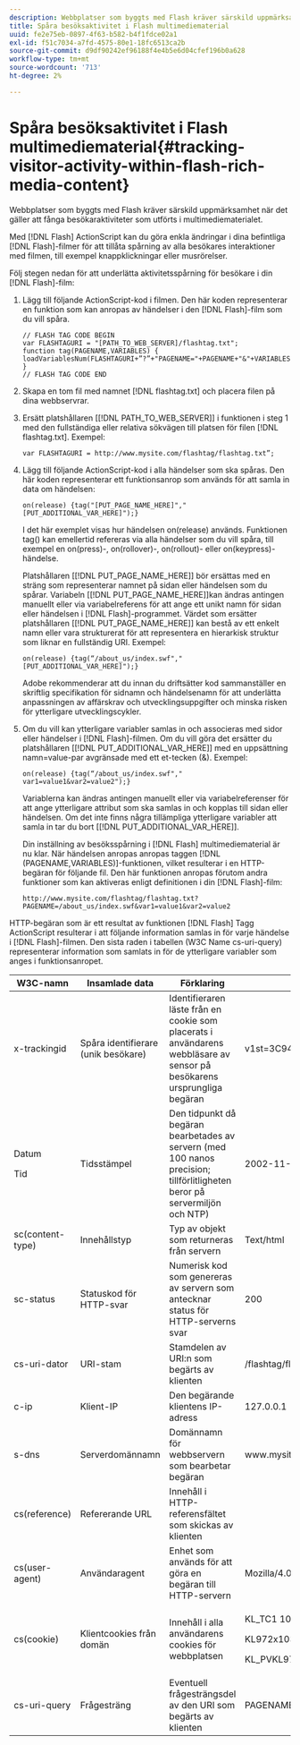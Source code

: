 ```yaml
---
description: Webbplatser som byggts med Flash kräver särskild uppmärksamhet när det gäller att fånga besökaraktiviteter som utförts i multimediematerialet.
title: Spåra besöksaktivitet i Flash multimediematerial
uuid: fe2e75eb-0897-4f63-b582-b4f1fdce02a1
exl-id: f51c7034-a7fd-4575-80e1-18fc6513ca2b
source-git-commit: d9df90242ef96188f4e4b5e6d04cfef196b0a628
workflow-type: tm+mt
source-wordcount: '713'
ht-degree: 2%

---
```


# Spåra besöksaktivitet i Flash multimediematerial{#tracking-visitor-activity-within-flash-rich-media-content}

Webbplatser som byggts med Flash kräver särskild uppmärksamhet när det gäller att fånga besökaraktiviteter som utförts i multimediematerialet.

Med [!DNL Flash] ActionScript kan du göra enkla ändringar i dina befintliga [!DNL Flash]-filmer för att tillåta spårning av alla besökares interaktioner med filmen, till exempel knappklickningar eller musrörelser.

Följ stegen nedan för att underlätta aktivitetsspårning för besökare i din [!DNL Flash]-film:

1. Lägg till följande ActionScript-kod i filmen. Den här koden representerar en funktion som kan anropas av händelser i den [!DNL Flash]-film som du vill spåra.

   ```
   // FLASH TAG CODE BEGIN 
   var FLASHTAGURI = "[PATH_TO_WEB_SERVER]/flashtag.txt"; 
   function tag(PAGENAME,VARIABLES) { 
   loadVariablesNum(FLASHTAGURI+”?”+"PAGENAME="+PAGENAME+"&"+VARIABLES,0); 
   } 
   // FLASH TAG CODE END
   ```

1. Skapa en tom fil med namnet [!DNL flashtag.txt] och placera filen på dina webbservrar.
1. Ersätt platshållaren \[[!DNL PATH_TO_WEB_SERVER]\] i funktionen i steg 1 med den fullständiga eller relativa sökvägen till platsen för filen [!DNL flashtag.txt]. Exempel:

   ```
   var FLASHTAGURI = http://www.mysite.com/flashtag/flashtag.txt”;
   ```

1. Lägg till följande ActionScript-kod i alla händelser som ska spåras. Den här koden representerar ett funktionsanrop som används för att samla in data om händelsen:

   ```
   on(release) {tag("[PUT_PAGE_NAME_HERE]","[PUT_ADDITIONAL_VAR_HERE]");}
   ```

   I det här exemplet visas hur händelsen on(release) används. Funktionen tag() kan emellertid refereras via alla händelser som du vill spåra, till exempel en on(press)-, on(rollover)-, on(rollout)- eller on(keypress)-händelse.

   Platshållaren \[[!DNL PUT_PAGE_NAME_HERE]\] bör ersättas med en sträng som representerar namnet på sidan eller händelsen som du spårar. Variabeln \[[!DNL PUT_PAGE_NAME_HERE]\]kan ändras antingen manuellt eller via variabelreferens för att ange ett unikt namn för sidan eller händelsen i [!DNL Flash]-programmet. Värdet som ersätter platshållaren \[[!DNL PUT_PAGE_NAME_HERE]\] kan bestå av ett enkelt namn eller vara strukturerat för att representera en hierarkisk struktur som liknar en fullständig URI. Exempel:

   ```
   on(release) {tag(“/about_us/index.swf","[PUT_ADDITIONAL_VAR_HERE]");}
   ```

   Adobe rekommenderar att du innan du driftsätter kod sammanställer en skriftlig specifikation för sidnamn och händelsenamn för att underlätta anpassningen av affärskrav och utvecklingsuppgifter och minska risken för ytterligare utvecklingscykler.

1. Om du vill kan ytterligare variabler samlas in och associeras med sidor eller händelser i [!DNL Flash]-filmen. Om du vill göra det ersätter du platshållaren \[[!DNL PUT_ADDITIONAL_VAR_HERE]\] med en uppsättning namn=value-par avgränsade med ett et-tecken (&amp;). Exempel:

   ```
   on(release) {tag(“/about_us/index.swf"," var1=value1&var2=value2");}
   ```

   Variablerna kan ändras antingen manuellt eller via variabelreferenser för att ange ytterligare attribut som ska samlas in och kopplas till sidan eller händelsen. Om det inte finns några tillämpliga ytterligare variabler att samla in tar du bort \[[!DNL PUT_ADDITIONAL_VAR_HERE]\].

   Din inställning av besöksspårning i [!DNL Flash] multimediematerial är nu klar. När händelsen anropas anropas taggen [!DNL (PAGENAME,VARIABLES)]-funktionen, vilket resulterar i en HTTP-begäran för följande fil. Den här funktionen anropas förutom andra funktioner som kan aktiveras enligt definitionen i din [!DNL Flash]-film:

   ```
   http://www.mysite.com/flashtag/flashtag.txt?PAGENAME=/about_us/index.swf&var1=value1&var2=value2
   ```

HTTP-begäran som är ett resultat av funktionen [!DNL Flash] Tagg ActionScript resulterar i att följande information samlas in för varje händelse i [!DNL Flash]-filmen. Den sista raden i tabellen (W3C Name cs-uri-query) representerar information som samlats in för de ytterligare variabler som anges i funktionsanropet.

<table id="table_A7ED9D38F36B4405947B2F48EA94D3C4"> 
 <thead> 
  <tr> 
   <th colname="col1" class="entry"> W3C-namn </th> 
   <th colname="col2" class="entry"> Insamlade data </th> 
   <th colname="col3" class="entry"> Förklaring </th> 
   <th colname="col4" class="entry"> Exempel </th> 
  </tr> 
 </thead>
 <tbody> 
  <tr> 
   <td colname="col1"> x-trackingid </td> 
   <td colname="col2"> Spåra identifierare (unik besökare) </td> 
   <td colname="col3"> Identifieraren läste från en cookie som placerats i användarens webbläsare av <span class="wintitle"> sensor </span> på besökarens ursprungliga begäran </td> 
   <td colname="col4"> v1st=3C94007B4E01F9C2 </td> 
  </tr> 
  <tr> 
   <td colname="col1"> <p>Datum </p> <p>Tid </p> </td> 
   <td colname="col2"> Tidsstämpel </td> 
   <td colname="col3"> Den tidpunkt då begäran bearbetades av servern (med 100 nanos precision; tillförlitligheten beror på servermiljön och NTP) </td> 
   <td colname="col4"> 2002-11-21 17:21:45.123 </td> 
  </tr> 
  <tr> 
   <td colname="col1"> sc(content-type) </td> 
   <td colname="col2"> Innehållstyp </td> 
   <td colname="col3"> Typ av objekt som returneras från servern </td> 
   <td colname="col4"> Text/html </td> 
  </tr> 
  <tr> 
   <td colname="col1"> sc-status </td> 
   <td colname="col2"> Statuskod för HTTP-svar </td> 
   <td colname="col3"> Numerisk kod som genereras av servern som antecknar status för HTTP-serverns svar </td> 
   <td colname="col4"> 200 </td> 
  </tr> 
  <tr> 
   <td colname="col1"> cs-uri-dator </td> 
   <td colname="col2"> URI-stam </td> 
   <td colname="col3"> Stamdelen av URI:n som begärts av klienten </td> 
   <td colname="col4"> /flashtag/flashtag.txt </td> 
  </tr> 
  <tr> 
   <td colname="col1"> c-ip </td> 
   <td colname="col2"> Klient-IP </td> 
   <td colname="col3"> Den begärande klientens IP-adress </td> 
   <td colname="col4"> 127.0.0.1 </td> 
  </tr> 
  <tr> 
   <td colname="col1"> s-dns </td> 
   <td colname="col2"> Serverdomännamn </td> 
   <td colname="col3"> Domännamn för webbservern som bearbetar begäran </td> 
   <td colname="col4"> www.mysite.com </td> 
  </tr> 
  <tr> 
   <td colname="col1"> cs(reference) </td> 
   <td colname="col2"> Refererande URL </td> 
   <td colname="col3"> Innehåll i HTTP-referensfältet som skickas av klienten </td> 
   <td colname="col4"></td> 
  </tr> 
  <tr> 
   <td colname="col1"> cs(user-agent) </td> 
   <td colname="col2"> Användaragent </td> 
   <td colname="col3"> Enhet som används för att göra en begäran till HTTP-servern </td> 
   <td colname="col4"> Mozilla/4.0+(compatible;+MSIE+6.0; +Windows+NT+5.1) </td> 
  </tr> 
  <tr> 
   <td colname="col1"> cs(cookie) </td> 
   <td colname="col2"> Klientcookies från domän </td> 
   <td colname="col3"> Innehåll i alla användarens cookies för webbplatsen </td> 
   <td colname="col4"> <p>KL_TC1 1038058778312 </p> <p>KL972x1038058778312282052 </p> <p>KL_PVKL972 0 </p> </td> 
  </tr> 
  <tr> 
   <td colname="col1"> cs-uri-query </td> 
   <td colname="col2"> Frågesträng </td> 
   <td colname="col3"> Eventuell frågesträngsdel av den URI som begärts av klienten </td> 
   <td colname="col4"> PAGENAME=/about_us/index.swf&amp;var1=value1&amp;var2=value2 </td> 
  </tr> 
 </tbody> 
</table>
